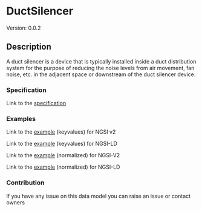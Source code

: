 # DuctSilencer
Version: 0.0.2

## Description 

A duct silencer is a device that is typically installed inside a duct distribution system for the purpose of reducing the noise levels from air movement, fan noise, etc. in the adjacent space or downstream of the duct silencer device.
### Specification

Link to the [specification](https://github.com/smart-data-models/incubated/SAREF/s4bldg/DuctSilencer/doc/spec.md)

### Examples

Link to the [example](https://github.com/smart-data-models/incubated/SAREF/s4bldg/DuctSilencer/examples/example.json) (keyvalues) for NGSI v2

Link to the [example](https://github.com/smart-data-models/incubated/SAREF/s4bldg/DuctSilencer/examples/example.jsonld) (keyvalues) for NGSI-LD

Link to the [example](https://github.com/smart-data-models/incubated/SAREF/s4bldg/DuctSilencer/examples/example-normalized.json) (normalized) for NGSI-V2

Link to the [example](https://github.com/smart-data-models/incubated/SAREF/s4bldg/DuctSilencer/examples/example-normalized.jsonld) (normalized) for NGSI-LD
### Contribution

 If you have any issue on this data model you can raise an issue or contact owners
